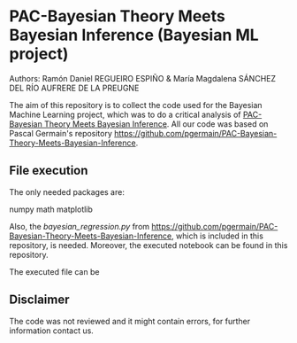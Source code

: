 # PAC-Bayesian Theory Meets Bayesian Inference (Bayesian ML project)

Authors: Ramón Daniel REGUEIRO ESPIÑO & María Magdalena SÁNCHEZ DEL RÍO AUFRERE DE LA PREUGNE

The aim of this repository is to collect the code used for the Bayesian Machine Learning project, which was to do a critical analysis of [PAC-Bayesian Theory Meets Bayesian Inference](http://arxiv.org/abs/1605.08636). All our code was based on Pascal Germain's repository https://github.com/pgermain/PAC-Bayesian-Theory-Meets-Bayesian-Inference.

## File execution
The only needed packages are:

numpy
math
matplotlib

Also, the _bayesian_regression.py_ from https://github.com/pgermain/PAC-Bayesian-Theory-Meets-Bayesian-Inference, which is included in this repository, is needed. Moreover, the executed notebook can be found in this repository.

The executed file can be
## Disclaimer

The code was not reviewed and it might contain errors, for further information contact us.
